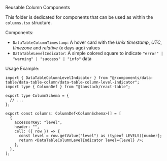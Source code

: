Reusable Column Components

This folder is dedicated for components that can be used as within the `columns.tsx` structure.

Components:

- `DataTableColumnTimestamp`: A hover card with the _Unix timestamp_, _UTC_, _timezone_ and _relative_ (x days ago) values
- `DataTableLevelIndicator`: A simple colored square to indicate `"error" | "warning" | "success" | "info"` data

Usage Example:

```tsx
import { DataTableColumnLevelIndicator } from "@/components/data-table/data-table-column/data-table-column-level-indicator";
import type { ColumnDef } from "@tanstack/react-table";

export type ColumnSchema = {
  // ...
};

export const columns: ColumnDef<ColumnSchema>[] = [
  {
    accessorKey: "level",
    header: "",
    cell: ({ row }) => {
      const level = row.getValue("level") as (typeof LEVELS)[number];
      return <DataTableColumnLevelIndicator level={level} />;
    },
  },
];
```

